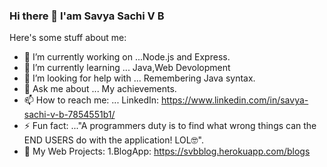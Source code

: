 ### Hi there 👋 I'am Savya Sachi V B 

Here's some stuff about me:

- 🔭 I’m currently working on ...Node.js and Express.
- 🌱 I’m currently learning ... Java,Web Devolopment 
- 🤔 I’m looking for help with ... Remembering  Java syntax. 
- 💬 Ask me about ... My achievements.
- 📫 How to reach me: ... LinkedIn: https://www.linkedin.com/in/savya-sachi-v-b-7854551b1/
- ⚡ Fun fact: ..."A programmers duty is to find what wrong things can the END USERS do with the application! LOL🤓".
- 🧧 My Web Projects: 1.BlogApp: https://svbblog.herokuapp.com/blogs
